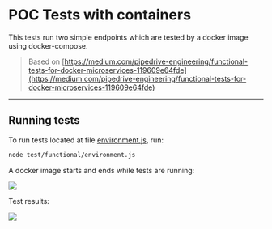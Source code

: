 # POC Tests with containers

This tests run two simple endpoints which are tested by a docker image using docker-compose.

> Based on [https://medium.com/pipedrive-engineering/functional-tests-for-docker-microservices-119609e64fde](https://medium.com/pipedrive-engineering/functional-tests-for-docker-microservices-119609e64fde)

---

## Running tests

To run tests located at file [environment.js](./test/functional/tests/environment.js), run:

```bash
node test/functional/environment.js
```

A docker image starts and ends while tests are running:

<a href="https://asciinema.org/a/Qxv17KOfHZkfLQsuxc5A8RYxZ" target="_blank"><img src="https://asciinema.org/a/Qxv17KOfHZkfLQsuxc5A8RYxZ.svg" /></a>


Test results:

<a href="https://asciinema.org/a/kXrbLL04OCiKUGCvHOYJVOdXn" target="_blank"><img src="https://asciinema.org/a/kXrbLL04OCiKUGCvHOYJVOdXn.svg" /></a>
